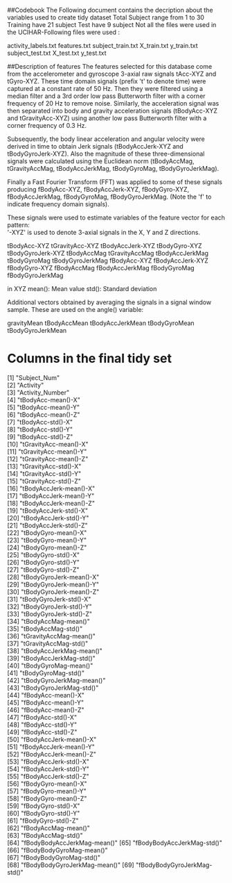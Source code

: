 ##Codebook 
The Following document contains the decription about the variables used to create tidy dataset 
Total Subject range from 1 to 30
Training have 21 subject 
Test have 9 subject
Not all the files were used in the UCIHAR-Following files were used :

activity_labels.txt
features.txt
subject_train.txt
X_train.txt
y_train.txt
subject_test.txt
X_test.txt
y_test.txt

##Description of features
The features selected for this database come from the accelerometer and gyroscope 3-axial raw signals tAcc-XYZ and tGyro-XYZ. These time domain signals (prefix 't' to denote time) were captured at a constant rate of 50 Hz. Then they were filtered using a median filter and a 3rd order low pass Butterworth filter with a corner frequency of 20 Hz to remove noise. Similarly, the acceleration signal was then separated into body and gravity acceleration signals (tBodyAcc-XYZ and tGravityAcc-XYZ) using another low pass Butterworth filter with a corner frequency of 0.3 Hz. 

Subsequently, the body linear acceleration and angular velocity were derived in time to obtain Jerk signals (tBodyAccJerk-XYZ and tBodyGyroJerk-XYZ). Also the magnitude of these three-dimensional signals were calculated using the Euclidean norm (tBodyAccMag, tGravityAccMag, tBodyAccJerkMag, tBodyGyroMag, tBodyGyroJerkMag). 

Finally a Fast Fourier Transform (FFT) was applied to some of these signals producing fBodyAcc-XYZ, fBodyAccJerk-XYZ, fBodyGyro-XYZ, fBodyAccJerkMag, fBodyGyroMag, fBodyGyroJerkMag. (Note the 'f' to indicate frequency domain signals). 

These signals were used to estimate variables of the feature vector for each pattern:  
'-XYZ' is used to denote 3-axial signals in the X, Y and Z directions.

tBodyAcc-XYZ
tGravityAcc-XYZ
tBodyAccJerk-XYZ
tBodyGyro-XYZ
tBodyGyroJerk-XYZ
tBodyAccMag
tGravityAccMag
tBodyAccJerkMag
tBodyGyroMag
tBodyGyroJerkMag
fBodyAcc-XYZ
fBodyAccJerk-XYZ
fBodyGyro-XYZ
fBodyAccMag
fBodyAccJerkMag
fBodyGyroMag
fBodyGyroJerkMag

in XYZ 
mean(): Mean value
std(): Standard deviation

Additional vectors obtained by averaging the signals in a signal window sample. These are used on the angle() variable:

gravityMean
tBodyAccMean
tBodyAccJerkMean
tBodyGyroMean
tBodyGyroJerkMean



# Columns in the final tidy set

 [1] "Subject_Num"                
 [2] "Activity"                   
 [3] "Activity_Number"            
 [4] "tBodyAcc-mean()-X"          
 [5] "tBodyAcc-mean()-Y"          
 [6] "tBodyAcc-mean()-Z"          
 [7] "tBodyAcc-std()-X"           
 [8] "tBodyAcc-std()-Y"           
 [9] "tBodyAcc-std()-Z"           
[10] "tGravityAcc-mean()-X"       
[11] "tGravityAcc-mean()-Y"       
[12] "tGravityAcc-mean()-Z"       
[13] "tGravityAcc-std()-X"        
[14] "tGravityAcc-std()-Y"        
[15] "tGravityAcc-std()-Z"        
[16] "tBodyAccJerk-mean()-X"      
[17] "tBodyAccJerk-mean()-Y"      
[18] "tBodyAccJerk-mean()-Z"      
[19] "tBodyAccJerk-std()-X"       
[20] "tBodyAccJerk-std()-Y"       
[21] "tBodyAccJerk-std()-Z"       
[22] "tBodyGyro-mean()-X"         
[23] "tBodyGyro-mean()-Y"         
[24] "tBodyGyro-mean()-Z"         
[25] "tBodyGyro-std()-X"          
[26] "tBodyGyro-std()-Y"          
[27] "tBodyGyro-std()-Z"          
[28] "tBodyGyroJerk-mean()-X"     
[29] "tBodyGyroJerk-mean()-Y"     
[30] "tBodyGyroJerk-mean()-Z"     
[31] "tBodyGyroJerk-std()-X"      
[32] "tBodyGyroJerk-std()-Y"      
[33] "tBodyGyroJerk-std()-Z"      
[34] "tBodyAccMag-mean()"         
[35] "tBodyAccMag-std()"          
[36] "tGravityAccMag-mean()"      
[37] "tGravityAccMag-std()"       
[38] "tBodyAccJerkMag-mean()"     
[39] "tBodyAccJerkMag-std()"      
[40] "tBodyGyroMag-mean()"        
[41] "tBodyGyroMag-std()"         
[42] "tBodyGyroJerkMag-mean()"    
[43] "tBodyGyroJerkMag-std()"     
[44] "fBodyAcc-mean()-X"          
[45] "fBodyAcc-mean()-Y"          
[46] "fBodyAcc-mean()-Z"          
[47] "fBodyAcc-std()-X"           
[48] "fBodyAcc-std()-Y"           
[49] "fBodyAcc-std()-Z"           
[50] "fBodyAccJerk-mean()-X"      
[51] "fBodyAccJerk-mean()-Y"      
[52] "fBodyAccJerk-mean()-Z"      
[53] "fBodyAccJerk-std()-X"       
[54] "fBodyAccJerk-std()-Y"       
[55] "fBodyAccJerk-std()-Z"       
[56] "fBodyGyro-mean()-X"         
[57] "fBodyGyro-mean()-Y"         
[58] "fBodyGyro-mean()-Z"         
[59] "fBodyGyro-std()-X"          
[60] "fBodyGyro-std()-Y"          
[61] "fBodyGyro-std()-Z"          
[62] "fBodyAccMag-mean()"         
[63] "fBodyAccMag-std()"          
[64] "fBodyBodyAccJerkMag-mean()" 
[65] "fBodyBodyAccJerkMag-std()"  
[66] "fBodyBodyGyroMag-mean()"    
[67] "fBodyBodyGyroMag-std()"     
[68] "fBodyBodyGyroJerkMag-mean()"
[69] "fBodyBodyGyroJerkMag-std()" 

